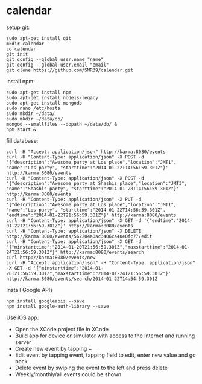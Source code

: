 # calendar

setup git: 
```
sudo apt-get install git
mkdir calendar
cd calendar
git init
git config --global user.name "name"
git config --global user.email "email"
git clone https://github.com/SMR39/calendar.git
```
install npm:
```
sudo apt-get install npm
sudo apt-get install nodejs-legacy
sudo apt-get install mongodb
sudo nano /etc/hosts
sudo mkdir ~/data/
sudo mkdir ~/data/db/
mongod --smallfiles --dbpath ~/data/db/ &
npm start &
```
fill database:
```
curl -H "Accept: application/json" http://karma:8080/events
curl -H "Content-Type: application/json" -X POST -d '{"description":"Awesome party at Los place","location":"JMT1", "name":"Los party", "starttime":"2014-01-22T14:56:59.301Z"}' http://karma:8080/events
curl -H "Content-Type: application/json" -X POST -d '{"description":"Awesome party at Shashis place","location":"JMT3", "name":"Shashis party", "starttime":"2014-01-28T14:56:59.301Z"}' http://karma:8080/events
curl -H "Content-Type: application/json" -X PUT -d '{"description":"Awesome party at Los place","location":"JMT1", "name":"Los party", "starttime":"2014-01-22T14:56:59.301Z", "endtime":"2014-01-22T21:56:59.301Z"}' http://karma:8080/events
curl -H "Content-Type: application/json" -X GET -d '{"endtime":"2014-01-22T21:56:59.301Z"}' http://karma:8080/events
curl -H "Content-Type: application/json" -X DELETE http://karma:8080/events/562204a0ac3406ca40e0fc77/edit
curl -H "Content-Type: application/json" -X GET -d '{"minstarttime":"2014-01-20T21:56:59.301Z","maxstarttime":"2014-01-24T21:56:59.301Z"}' http://karma:8080/events/search
curl http://karma:8080/events/new
curl -H "Accept: application/json" -H "Content-Type: application/json" -X GET -d '{"minstarttime":"2014-01-20T21:56:59.301Z","maxstarttime":"2014-01-24T21:56:59.301Z"}' http://karma:8080/events/search/2014-01-22T14:54:59.301Z
```
Install Google APIs
```
npm install googleapis --save
npm install google-auth-library --save
```
Use iOS app:
- Open the XCode project file in XCode
- Build app for device or simulator with access to the Internet and running server
- Create new event by tapping +
- Edit event by tapping event, tapping field to edit, enter new value and go back
- Delete event by swiping the event to the left and press delete
- Weekly/monthly/all events could be shown
